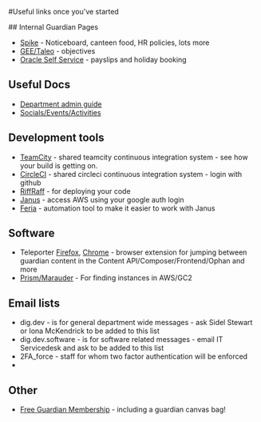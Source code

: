 #Useful links once you've started

## Internal Guardian Pages
* [Spike](http://spike/) - Noticeboard, canteen food, HR policies, lots more
* [GEE/Taleo](https://gnm.taleo.net/) - objectives
* [Oracle Self Service](http://oracle.dmz.gnl:8079/OA_HTML/AppsLogin) - payslips and holiday booking

## Useful Docs
* [Department admin guide](https://docs.google.com/document/d/1ErsZUEL0ELiGUYXHbEWlm0mLGY7lZoAnzF4IXWqnPG0/)
* [Socials/Events/Activities](https://docs.google.com/document/d/1aHFEtlXG0f-R12S0SPBzLXa1JnRpIJYjactHaYjmyGk/)

## Development tools
* [TeamCity](https://teamcity-aws.gutools.co.uk) - shared teamcity continuous integration system - see how your build is getting on.
* [CircleCI](https://circleci.com/dashboard) - shared circleci continuous integration system - login with github
* [RiffRaff](https://riffraff.gutools.co.uk/) - for deploying your code
* [Janus](https://janus.gutools.co.uk/) - access AWS using your google auth login
* [Feria](https://github.com/guardian/feria) - automation tool to make it easier to work with Janus

## Software
* Teleporter [Firefox](https://s3-eu-west-1.amazonaws.com/gustaf-dist/composer/index.html), [Chrome](https://chrome.google.com/webstore/detail/guardian-staff-extension/hgdefnifioidkaphoeplpjinodnbbmfg?authuser=0) - browser extension for jumping between guardian content in the Content API/Composer/Frontend/Ophan and more
* [Prism/Marauder](https://github.com/guardian/prism/tree/master/marauder) - For finding instances in AWS/GC2

## Email lists
* dig.dev - is for general department wide messages - ask Sidel Stewart or Iona McKendrick to be added to this list
* dig.dev.software - is for software related messages - email IT Servicedesk and ask to be added to this list
* 2FA_force - staff for whom two factor authentication will be enforced
* 
## Other
* [Free Guardian Membership](https://membership.theguardian.com/join/staff) - including a guardian canvas bag!
